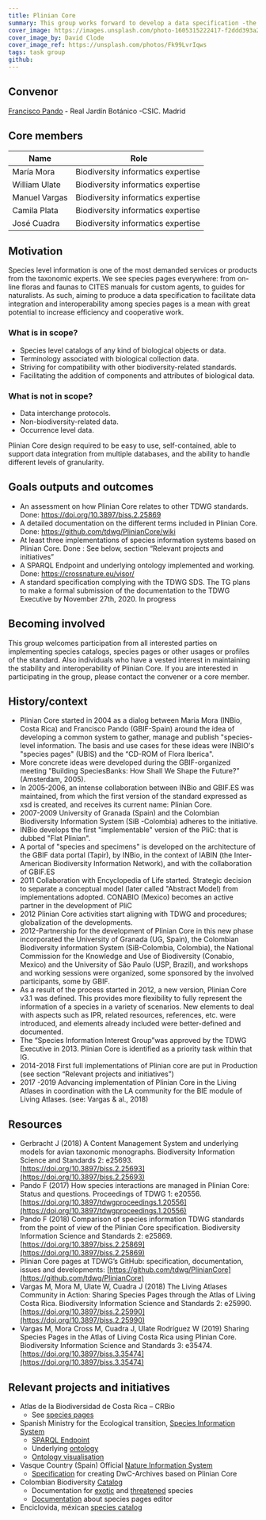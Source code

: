 ```yaml
---
title: Plinian Core
summary: This group works forward to develop a data specification -the Plinian Core-  that can be used to describe different aspects of biological species information. By "biological species Information" all kinds of properties or traits related to taxa, --biological and non-biological -- are included. Thus, for instance, terms pertaining to descriptions, legal aspects, conservation, management, demography, nomenclature, and related resources are incorporated. The Plinian Core’s aim is to facilitate the exchange of information about species and higher taxa, covering biological and non-biological aspects pertaining to all taxonomic groups.
cover_image: https://images.unsplash.com/photo-1605315222417-f2ddd393a2e9
cover_image_by: David Clode
cover_image_ref: https://unsplash.com/photos/Fk99LvrIqws
tags: task group
github:
---
```


## Convenor  

[Francisco Pando](pando@rjb.csic.es) - Real Jardín Botánico -CSIC. Madrid

## Core members  

Name | Role
--- | ---
María Mora | Biodiversity informatics expertise
William Ulate | Biodiversity informatics expertise
Manuel Vargas | Biodiversity informatics expertise
Camila Plata | Biodiversity informatics expertise
José Cuadra | Biodiversity informatics expertise

## Motivation

Species level information is one of the most demanded services or products from the taxonomic experts. 
We see species pages everywhere: from on-line floras and faunas to CITES manuals for custom agents, to guides for naturalists. As such, aiming to produce a data specification to facilitate data integration and interoperability among species pages is a mean with great potential to increase efficiency and cooperative work.

### What is in scope?

* Species level catalogs of any kind of biological objects or data.
* Terminology associated with biological collection data.
* Striving for compatibility with other biodiversity-related standards.
* Facilitating the addition of components and attributes of biological data.

### What is not in scope?

* Data interchange protocols.
* Non-biodiversity-related data.
* Occurrence level data.
 
Plinian Core design required to be easy to use, self-contained, able to support data integration from multiple databases, and the ability to handle different levels of granularity.

## Goals outputs and outcomes

* An assessment on how Plinian Core relates to other TDWG standards. Done: https://doi.org/10.3897/biss.2.25869 
* A detailed documentation on the different terms included in Plinian Core. Done: https://github.com/tdwg/PlinianCore/wiki 
* At least three implementations of species information systems based on Plinian Core. Done : See below, section “Relevant projects and initiatives”
* A SPARQL Endpoint and underlying ontology implemented and working. Done: https://crossnature.eu/visor/ 
* A standard specification complying with the TDWG SDS. The TG plans to make a formal submission of the documentation to the TDWG Executive by November 27th, 2020. In progress

## Becoming involved

This group welcomes participation from all interested parties on implementing species catalogs, species pages or other usages or profiles of the standard. Also individuals who have a vested interest in maintaining the stability and interoperability of Plinian Core. 
If you are interested in participating in the group, please contact the convener or a core member.

## History/context

* Plinian Core started in 2004 as a dialog between Maria Mora (INBio, Costa Rica) and Francisco Pando (GBIF-Spain) around the idea of developing a common system to gather, manage and publish "species-level information. The basis and use cases for these ideas were INBIO's "species pages" (UBIS) and the “CD-ROM of Flora Iberica".
* More concrete ideas were developed during the GBIF-organized meeting "Building SpeciesBanks: How Shall We Shape the Future?” (Amsterdam, 2005).
* In 2005-2006, an intense collaboration between INBio and GBIF.ES was maintained, from which the first version of the standard expressed as xsd is created, and receives its current name: Plinian Core.
* 2007-2009 University of Granada (Spain) and the Colombian Biodiversity Information System (SiB -Colombia) adheres to the initiative.
* INBio develops the first "implementable" version of the PliC: that is dubbed "Flat Plinian".
* A portal of "species and specimens" is developed on the architecture of the GBIF data portal (Tapir), by INBio, in the context of IABIN (the Inter-American Biodiversity Information Network), and with the collaboration of GBIF.ES
* 2011 Collaboration with Encyclopedia of Life started. Strategic decision to separate a conceptual model (later called "Abstract Model) from implementations adopted. CONABIO (Mexico) becomes an active partner in the development of PliC
* 2012 Plinian Core activities start aligning with TDWG and procedures; globalization of the developments. 
* 2012-Partnership for the development of Plinian Core in this new phase incorporated the University of Granada (UG, Spain), the Colombian Biodiversity information System (SiB-Colombia, Colombia), the National Commission for the Knowledge and Use of Biodiversity (Conabio, Mexico) and the University of São Paulo (USP, Brazil), and workshops and working sessions were organized, some sponsored by the involved participants, some by GBIF.
* As a result of the process started in 2012, a new version, Plinian Core v3.1 was defined. This provides more flexibility to fully represent the information of a species in a variety of scenarios. New elements to deal with aspects such as IPR, related resources, references, etc. were introduced, and elements already included were better-defined and documented.
* The “Species Information Interest Group”was approved by the TDWG Executive in 2013. Plinian Core is identified as a priority task within that IG.
* 2014-2018 First full implementations of Plinian core are put in Production (see section “Relevant projects and initiatives”)
* 2017 -2019 Advancing implementation of Plinian Core in the Living Atlases in coordination with the LA community for the BIE module of Living Atlases.  (see: Vargas & al., 2018)

## Resources

* Gerbracht J (2018) A Content Management System and underlying models for avian taxonomic monographs. Biodiversity Information Science and Standards 2: e25693. [https://doi.org/10.3897/biss.2.25693](https://doi.org/10.3897/biss.2.25693)
* Pando F (2017) How species interactions are managed in Plinian Core: Status and questions. Proceedings of TDWG 1: e20556. [https://doi.org/10.3897/tdwgproceedings.1.20556](https://doi.org/10.3897/tdwgproceedings.1.20556)
* Pando F (2018) Comparison of species information TDWG standards from the point of view of the Plinian Core specification. Biodiversity Information Science and Standards 2: e25869. [https://doi.org/10.3897/biss.2.25869](https://doi.org/10.3897/biss.2.25869)
* Plinian Core pages at TDWG’s GitHub: specification, documentation, issues and developments: [https://github.com/tdwg/PlinianCore](https://github.com/tdwg/PlinianCore)
* Vargas M, Mora M, Ulate W, Cuadra J (2018) The Living Atlases Community in Action: Sharing Species Pages through the Atlas of Living Costa Rica. Biodiversity Information Science and Standards 2: e25990. [https://doi.org/10.3897/biss.2.25990](https://doi.org/10.3897/biss.2.25990)
* Vargas M, Mora Cross M, Cuadra J, Ulate Rodríguez W (2019) Sharing Species Pages in the Atlas of Living Costa Rica using Plinian Core. Biodiversity Information Science and Standards 3: e35474.  [https://doi.org/10.3897/biss.3.35474](https://doi.org/10.3897/biss.3.35474)


## Relevant projects and initiatives  

* Atlas de la Biodiversidad de Costa Rica – CRBio
  * See [species pages](http://www.crbio.cr/crbio/?page_id=61&lang=en)
* Spanish Ministry for the Ecological transition, [Species Information System](https://www.miteco.gob.es/es/biodiversidad/servicios/banco-datos-naturaleza/Eidos_acceso.aspx)
  * [SPARQL Endpoint](https://crossnature.eu/visor/)
  * Underlying [ontology](https://datos.iepnb.es/def/sector-publico/medio-ambiente/pliniancore/)
  * [Ontology visualisation](http://www.visualdataweb.de/webvowl/#iri=https://datos.iepnb.es/def/sector-publico/medio-ambiente/pliniancore/3.0.0)
* Vasque Country (Spain) Official [Nature Information System](https://www.ivap.euskadi.eus/contenidos/ds_informes_estudios/plinian_core/eu_def/adjuntos/plinian.pdf)
  * [Specification](https://opendata.euskadi.eus/catalogo/-/txostenak-ikerketak/euskadiko-naturari-buruzko-informazio-sisteman-jasota-dauden-espezieak-deskribatzen-dituen-informazioa/) for creating DwC-Archives based on Plinian Core
* Colombian Biodiversity [Catalog](https://catalogo.biodiversidad.co/)
  * Documentation for [exotic](http://repository.humboldt.org.co/handle/20.500.11761/9691) and [threatened](http://repository.humboldt.org.co/handle/20.500.11761/9690) species
  * [Documentation](http://repository.humboldt.org.co/handle/20.500.11761/9689) about species pages editor
* Enciclovida, méxican [species catalog](https://enciclovida.mx/)

